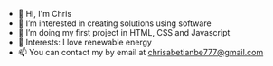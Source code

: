 - 👋 Hi, I'm Chris
- 👀 I’m interested in creating solutions using software
- 🌱 I’m doing my first project in HTML, CSS and Javascript
- 💞️ Interests: I love renewable energy
- 📫 You can contact my by email at chrisabetianbe777@gmail.com


<!---
Zionchildren/Zionchildren is a ✨ special ✨ repository because its `README.md` (this file) appears on your GitHub profile.
You can click the Preview link to take a look at your changes.
--->
